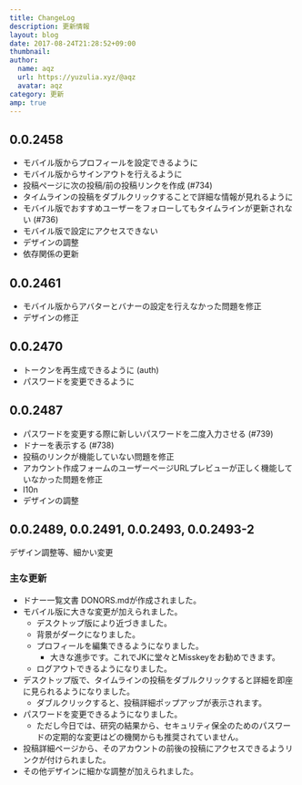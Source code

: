 ```yaml
---
title: ChangeLog
description: 更新情報
layout: blog
date: 2017-08-24T21:28:52+09:00
thumbnail: 
author:
  name: aqz
  url: https://yuzulia.xyz/@aqz
  avatar: aqz
category: 更新
amp: true
---
```


## 0.0.2458

- モバイル版からプロフィールを設定できるように
- モバイル版からサインアウトを行えるように
- 投稿ページに次の投稿/前の投稿リンクを作成 (#734)
- タイムラインの投稿をダブルクリックすることで詳細な情報が見れるように
- モバイル版でおすすめユーザーをフォローしてもタイムラインが更新されない (#736)
- モバイル版で設定にアクセスできない
- デザインの調整
- 依存関係の更新

## 0.0.2461
- モバイル版からアバターとバナーの設定を行えなかった問題を修正
- デザインの修正

## 0.0.2470

- トークンを再生成できるように (auth)
- パスワードを変更できるように

## 0.0.2487

- パスワードを変更する際に新しいパスワードを二度入力させる (#739)
- ドナーを表示する (#738)
- 投稿のリンクが機能していない問題を修正
- アカウント作成フォームのユーザーページURLプレビューが正しく機能していなかった問題を修正
- l10n
- デザインの調整

## 0.0.2489, 0.0.2491, 0.0.2493, 0.0.2493-2
デザイン調整等、細かい変更

### 主な更新

- ドナー一覧文書 DONORS.mdが作成されました。
- モバイル版に大きな変更が加えられました。
  * デスクトップ版により近づきました。
  * 背景がダークになりました。
  * プロフィールを編集できるようになりました。
    * 大きな進歩です。これでJKに堂々とMisskeyをお勧めできます。
  * ログアウトできるようになりました。
- デスクトップ版で、タイムラインの投稿をダブルクリックすると詳細を即座に見られるようになりました。
  * ダブルクリックすると、投稿詳細ポップアップが表示されます。
- パスワードを変更できるようになりました。
  * ただし今日では、研究の結果から、セキュリティ保全のためのパスワードの定期的な変更はどの機関からも推奨されていません。
- 投稿詳細ページから、そのアカウントの前後の投稿にアクセスできるようリンクが付けられました。
- その他デザインに細かな調整が加えられました。

